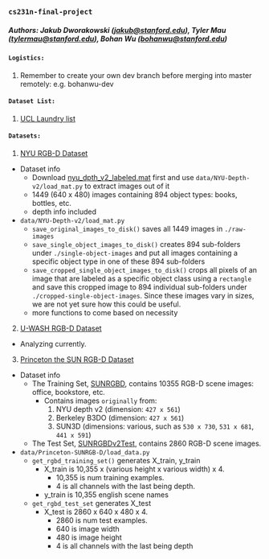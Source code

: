### `cs231n-final-project`
##### Authors: Jakub Dworakowski (jakub@stanford.edu), Tyler Mau (tylermau@stanford.edu), Bohan Wu (bohanwu@stanford.edu)

#### `Logistics:`
1. Remember to create your own dev branch before merging into master remotely: e.g. bohanwu-dev

#### `Dataset List:`
1. [UCL Laundry list](http://www0.cs.ucl.ac.uk/staff/M.Firman/RGBDdatasets/)

#### `Datasets:`
1. [NYU RGB-D Dataset](http://cs.nyu.edu/~silberman/datasets/nyu_depth_v2.html)
* Dataset info
    * Download [nyu_dpth_v2_labeled.mat](http://horatio.cs.nyu.edu/mit/silberman/nyu_depth_v2/nyu_depth_v2_labeled.mat) first and use `data/NYU-Depth-v2/load_mat.py` to extract images out of it 
    * 1449 (640 x 480) images containing 894 object types: books, bottles, etc.
    * depth info included
* `data/NYU-Depth-v2/load_mat.py`
    * `save_original_images_to_disk()` saves all 1449 images in `./raw-images`
    * `save_single_object_images_to_disk()` creates 894 sub-folders under `./single-object-images` and put all images containing a specific object type in one of these 894 sub-folders
    * `save_cropped_single_object_images_to_disk()` crops all pixels of an image that are labeled as a specific object class using a `rectangle` and save this cropped image to 894 individual sub-folders under `./cropped-single-object-images`. Since these images vary in sizes, we are not yet sure how this could be useful. 
    * more functions to come based on necessity
2. [U-WASH RGB-D Dataset](http://rgbd-dataset.cs.washington.edu/dataset/rgbd-scenes-v2/)
* Analyzing currently.
3. [Princeton the SUN RGB-D Dataset](http://rgbd.cs.princeton.edu/challenge.html)
* Dataset info
    * The Training Set, [SUNRGBD](http://rgbd.cs.princeton.edu/data/SUNRGBD.zip), contains 10355 RGB-D scene images: office, bookstore, etc.
        * Contains images `originally` from:
            1. NYU depth v2 (dimension: `427 x 561`)
            2. Berkeley B3DO (dimension: `427 x 561`)
            3. SUN3D (dimensions: various, such as `530 x 730`, `531 x 681`, `441 x 591`)
    * The Test Set, [SUNRGBDv2Test](http://rgbd.cs.princeton.edu/data/LSUN/SUNRGBDLSUNTest.zip), contains 2860 RGB-D scene images.
* `data/Princeton-SUNRGB-D/load_data.py`
    * `get_rgbd_training_set()` generates X_train, y_train
        * X_train is 10,355 x (various height x various width) x 4. 
            * 10,355 is num training examples.
            * 4 is all channels with the last being depth. 
        * y_train is 10,355 english scene names
    * `get_rgbd_test_set` generates X_test
        * X_test is 2860 x 640 x 480 x 4. 
            * 2860 is num test examples.
            * 640 is image width
            * 480 is image height
            * 4 is all channels with the last being depth


